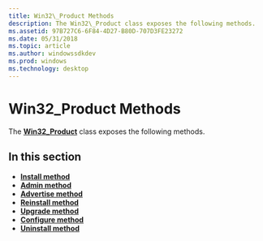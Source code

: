 ```yaml
---
title: Win32\_Product Methods
description: The Win32\_Product class exposes the following methods.
ms.assetid: 97B727C6-6F84-4D27-B80D-707D3FE23272
ms.date: 05/31/2018
ms.topic: article
ms.author: windowssdkdev
ms.prod: windows
ms.technology: desktop
---
```


# Win32\_Product Methods

The [**Win32\_Product**](win32-product.md) class exposes the following methods.

## In this section

-   [**Install method**](install-method-in-class-win32-product.md)
-   [**Admin method**](admin-method-in-class-win32-product.md)
-   [**Advertise method**](advertise-method-in-class-win32-product.md)
-   [**Reinstall method**](reinstall-method-in-class-win32-product.md)
-   [**Upgrade method**](upgrade-method-in-class-win32-product.md)
-   [**Configure method**](configure-method-in-class-win32-product.md)
-   [**Uninstall method**](uninstall-method-in-class-win32-product.md)

 

 




